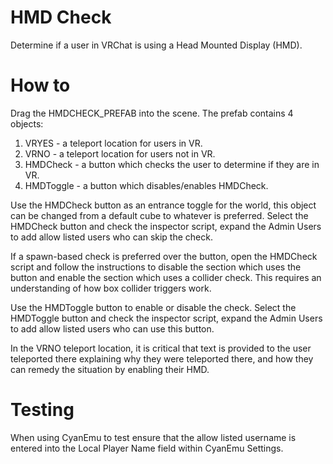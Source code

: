 # HMD Check

Determine if a user in VRChat is using a Head Mounted Display (HMD).

# How to

Drag the HMDCHECK_PREFAB into the scene.
The prefab contains 4 objects:
1. VRYES - a teleport location for users in VR.
2. VRNO - a teleport location for users not in VR.
3. HMDCheck - a button which checks the user to determine if they are in VR.
4. HMDToggle - a button which disables/enables HMDCheck.

Use the HMDCheck button as an entrance toggle for the world, this object can be changed from a default cube to whatever is preferred.
Select the HMDCheck button and check the inspector script, expand the Admin Users to add allow listed users who can skip the check.

If a spawn-based check is preferred over the button, open the HMDCheck script and follow the instructions to disable the section which 
uses the button and enable the section which uses a collider check. This requires an understanding of how box collider triggers work.

Use the HMDToggle button to enable or disable the check.
Select the HMDToggle button and check the inspector script, expand the Admin Users to add allow listed users who can use this button.

In the VRNO teleport location, it is critical that text is provided to the user teleported there explaining why they were teleported there,
and how they can remedy the situation by enabling their HMD.

# Testing

When using CyanEmu to test ensure that the allow listed username is entered into the Local Player Name field within CyanEmu Settings.
